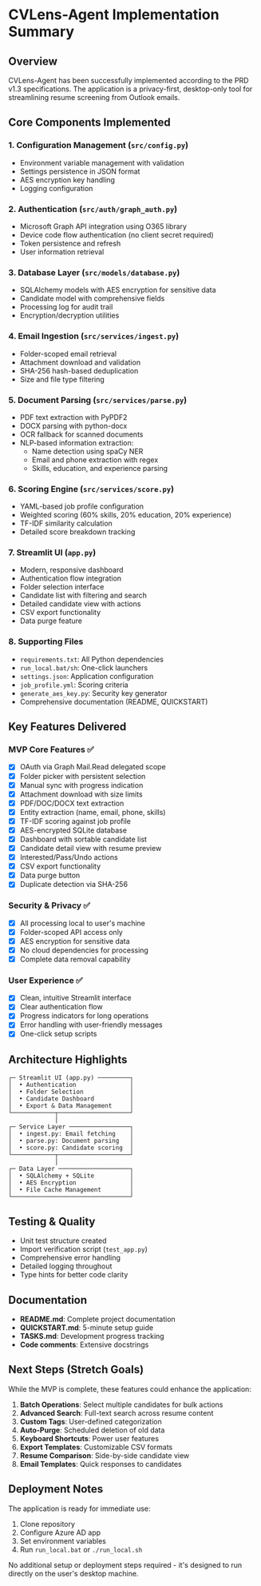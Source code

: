 # CVLens-Agent Implementation Summary

## Overview

CVLens-Agent has been successfully implemented according to the PRD v1.3 specifications. The application is a privacy-first, desktop-only tool for streamlining resume screening from Outlook emails.

## Core Components Implemented

### 1. **Configuration Management** (`src/config.py`)
- Environment variable management with validation
- Settings persistence in JSON format
- AES encryption key handling
- Logging configuration

### 2. **Authentication** (`src/auth/graph_auth.py`)
- Microsoft Graph API integration using O365 library
- Device code flow authentication (no client secret required)
- Token persistence and refresh
- User information retrieval

### 3. **Database Layer** (`src/models/database.py`)
- SQLAlchemy models with AES encryption for sensitive data
- Candidate model with comprehensive fields
- Processing log for audit trail
- Encryption/decryption utilities

### 4. **Email Ingestion** (`src/services/ingest.py`)
- Folder-scoped email retrieval
- Attachment download and validation
- SHA-256 hash-based deduplication
- Size and file type filtering

### 5. **Document Parsing** (`src/services/parse.py`)
- PDF text extraction with PyPDF2
- DOCX parsing with python-docx
- OCR fallback for scanned documents
- NLP-based information extraction:
  - Name detection using spaCy NER
  - Email and phone extraction with regex
  - Skills, education, and experience parsing

### 6. **Scoring Engine** (`src/services/score.py`)
- YAML-based job profile configuration
- Weighted scoring (60% skills, 20% education, 20% experience)
- TF-IDF similarity calculation
- Detailed score breakdown tracking

### 7. **Streamlit UI** (`app.py`)
- Modern, responsive dashboard
- Authentication flow integration
- Folder selection interface
- Candidate list with filtering and search
- Detailed candidate view with actions
- CSV export functionality
- Data purge feature

### 8. **Supporting Files**
- `requirements.txt`: All Python dependencies
- `run_local.bat/sh`: One-click launchers
- `settings.json`: Application configuration
- `job_profile.yml`: Scoring criteria
- `generate_aes_key.py`: Security key generator
- Comprehensive documentation (README, QUICKSTART)

## Key Features Delivered

### MVP Core Features ✅
- [x] OAuth via Graph Mail.Read delegated scope
- [x] Folder picker with persistent selection
- [x] Manual sync with progress indication
- [x] Attachment download with size limits
- [x] PDF/DOC/DOCX text extraction
- [x] Entity extraction (name, email, phone, skills)
- [x] TF-IDF scoring against job profile
- [x] AES-encrypted SQLite database
- [x] Dashboard with sortable candidate list
- [x] Candidate detail view with resume preview
- [x] Interested/Pass/Undo actions
- [x] CSV export functionality
- [x] Data purge button
- [x] Duplicate detection via SHA-256

### Security & Privacy ✅
- [x] All processing local to user's machine
- [x] Folder-scoped API access only
- [x] AES encryption for sensitive data
- [x] No cloud dependencies for processing
- [x] Complete data removal capability

### User Experience ✅
- [x] Clean, intuitive Streamlit interface
- [x] Clear authentication flow
- [x] Progress indicators for long operations
- [x] Error handling with user-friendly messages
- [x] One-click setup scripts

## Architecture Highlights

```
┌─ Streamlit UI (app.py) ─────────┐
│  • Authentication               │
│  • Folder Selection             │
│  • Candidate Dashboard          │
│  • Export & Data Management     │
└────────────┬────────────────────┘
             │
┌─ Service Layer ─────────────────┐
│  • ingest.py: Email fetching    │
│  • parse.py: Document parsing   │
│  • score.py: Candidate scoring  │
└────────────┬────────────────────┘
             │
┌─ Data Layer ────────────────────┐
│  • SQLAlchemy + SQLite          │
│  • AES Encryption               │
│  • File Cache Management        │
└─────────────────────────────────┘
```

## Testing & Quality

- Unit test structure created
- Import verification script (`test_app.py`)
- Comprehensive error handling
- Detailed logging throughout
- Type hints for better code clarity

## Documentation

- **README.md**: Complete project documentation
- **QUICKSTART.md**: 5-minute setup guide
- **TASKS.md**: Development progress tracking
- **Code comments**: Extensive docstrings

## Next Steps (Stretch Goals)

While the MVP is complete, these features could enhance the application:

1. **Batch Operations**: Select multiple candidates for bulk actions
2. **Advanced Search**: Full-text search across resume content
3. **Custom Tags**: User-defined categorization
4. **Auto-Purge**: Scheduled deletion of old data
5. **Keyboard Shortcuts**: Power user features
6. **Export Templates**: Customizable CSV formats
7. **Resume Comparison**: Side-by-side candidate view
8. **Email Templates**: Quick responses to candidates

## Deployment Notes

The application is ready for immediate use:

1. Clone repository
2. Configure Azure AD app
3. Set environment variables
4. Run `run_local.bat` or `./run_local.sh`

No additional setup or deployment steps required - it's designed to run directly on the user's desktop machine. 